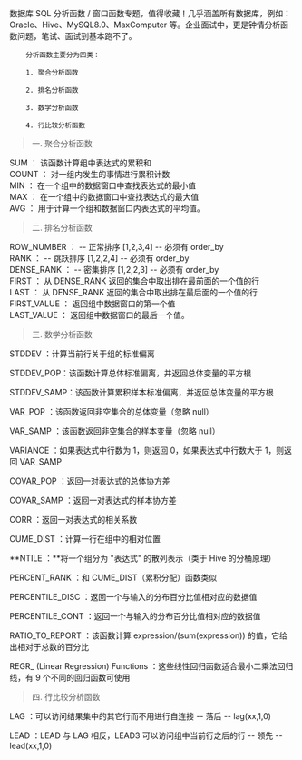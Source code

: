 数据库 SQL 分析函数 / 窗口函数专题，值得收藏！几乎涵盖所有数据库，例如：Oracle、Hive、MySQL8.0、MaxComputer 等。企业面试中，更是钟情分析函数问题，笔试、面试到基本跑不了。

        分析函数主要分为四类：
    
        1. 聚合分析函数
    
        2. 排名分析函数
    
        3. 数学分析函数
    
        4. 行比较分析函数

> 一. 聚合分析函数

SUM      ： 该函数计算组中表达式的累积和  
COUNT  ： 对一组内发生的事情进行累积计数  
MIN        ： 在一个组中的数据窗口中查找表达式的最小值  
MAX      ： 在一个组中的数据窗口中查找表达式的最大值  
AVG        ： 用于计算一个组和数据窗口内表达式的平均值。

> 二. 排名分析函数

ROW_NUMBER ：  -- 正常排序 [1,2,3,4] -- 必须有 order_by  
RANK                  ： -- 跳跃排序 [1,2,2,4] -- 必须有 order_by  
DENSE_RANK    ： -- 密集排序 [1,2,2,3] -- 必须有 order_by  
FIRST                  ： 从 DENSE_RANK 返回的集合中取出排在最前面的一个值的行  
LAST                    ： 从 DENSE_RANK 返回的集合中取出排在最后面的一个值的行  
FIRST_VALUE    ： 返回组中数据窗口的第一个值  
LAST_VALUE      ： 返回组中数据窗口的最后一个值。

> 三. 数学分析函数

STDDEV      ：计算当前行关于组的标准偏离

STDDEV_POP：该函数计算总体标准偏离，并返回总体变量的平方根

STDDEV_SAMP：该函数计算累积样本标准偏离，并返回总体变量的平方根

VAR_POP    ：该函数返回非空集合的总体变量（忽略 null）

VAR_SAMP    ：该函数返回非空集合的样本变量（忽略 null）

VARIANCE    ：如果表达式中行数为 1，则返回 0，如果表达式中行数大于 1，则返回 VAR_SAMP

COVAR_POP  ：返回一对表达式的总体协方差

COVAR_SAMP ：返回一对表达式的样本协方差

CORR        ：返回一对表达式的相关系数

CUME_DIST  ：计算一行在组中的相对位置

**NTILE        ：**将一个组分为 "表达式" 的散列表示（类于 Hive 的分桶原理）

PERCENT_RANK ：和 CUME_DIST（累积分配）函数类似

PERCENTILE_DISC ：返回一个与输入的分布百分比值相对应的数据值

PERCENTILE_CONT ：返回一个与输入的分布百分比值相对应的数据值

RATIO_TO_REPORT ：该函数计算 expression/(sum(expression)) 的值，它给出相对于总数的百分比

REGR_ (Linear Regression) Functions ：这些线性回归函数适合最小二乘法回归线，有 9 个不同的回归函数可使用

> 四. 行比较分析函数

LAG        ：可以访问结果集中的其它行而不用进行自连接      -- 落后 -- lag(xx,1,0)

LEAD      ：LEAD 与 LAG 相反，LEAD3 可以访问组中当前行之后的行    -- 领先 -- lead(xx,1,0)
